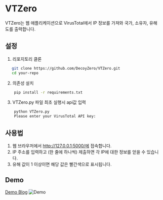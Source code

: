 # VTZero

VTZero는 웹 애플리케이션으로 VirusTotal에서 IP 정보를 가져와 국가, 소유자, 유해도를 출력합니다.

## 설정
1. 리포지토리 클론
```sh
   git clone https://github.com/DecoyZero/VTZero.git
   cd your-repo
```

2. 의존성 설치
```sh
    pip install -r requirements.txt
```

3. VTZero.py 파일 최초 실행시 api값 입력
```sh
    python VTZero.py
    Please enter your VirusTotal API key:
```

## 사용법
1. 웹 브라우저에서 http://127.0.0.1:5000/에 접속합니다.
2. IP 주소를 입력하고 (한 줄에 하나씩) 제출하면 각 IP에 대한 정보를 얻을 수 있습니다.
3. 유해 값이 1 이상이면 해당 값은 빨간색으로 표시됩니다.

## Demo
[Demo Blog](https://decoypot.com/vtzero-1dab79beace4)
![Demo](https://i.imgur.com/KLpECb1.gif)